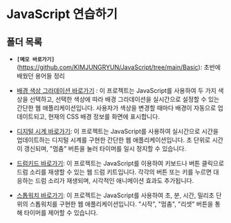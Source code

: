 # JavaScript 연습하기

## 폴더 목록

- **`[메모 바로가기]`**(https://github.com/KIMJUNGRYUN/JavaScript/tree/main/Basic): 초반에 배웠던 용어들 정리
- [배경 색상 그라데이션 바로가기](https://github.com/KIMJUNGRYUN/JavaScript/tree/main/Background) : 이 프로젝트는 JavaScript를 사용하여 두 가지 색상을 선택하고, 선택한 색상에 따라 배경 그라데이션을 실시간으로 설정할 수 있는 간단한 웹 애플리케이션입니다. 사용자가 색상을 변경할 때마다 배경이 자동으로 업데이트되고, 현재의 CSS 배경 정보를 화면에 표시합니다.

- [디지털 시계 바로가기](https://github.com/KIMJUNGRYUN/JavaScript/tree/main/Digital): 이 프로젝트는 JavaScript를 사용하여 실시간으로 시간을 업데이트하는 디지털 시계를 구현한 간단한 웹 애플리케이션입니다. 초 단위로 시간이 갱신되며, "멈춤" 버튼을 눌러 타이머를 일시 정지할 수 있습니다.

- [드럼키드 바로가기](https://github.com/KIMJUNGRYUN/JavaScript/tree/main/DrumKit): 이 프로젝트는 JavaScript를 이용하여 키보드나 버튼 클릭으로 드럼 소리를 재생할 수 있는 웹 드럼 키트입니다. 각각의 버튼 또는 키를 누르면 대응하는 드럼 소리가 재생되며, 시각적인 애니메이션 효과도 추가됩니다.

- [스톱워치 바로가기](https://github.com/KIMJUNGRYUN/JavaScript/tree/main/StopWatch): 이 프로젝트는 JavaScript를 사용하여 초, 분, 시간, 밀리초 단위의 스톱워치를 구현한 웹 애플리케이션입니다. "시작", "멈춤", "리셋" 버튼을 통해 타이머를 제어할 수 있습니다.
